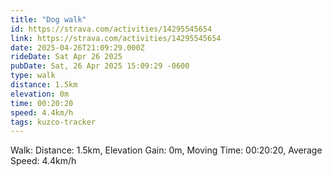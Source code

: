 ```yaml
---
title: "Dog walk"
id: https://strava.com/activities/14295545654
link: https://strava.com/activities/14295545654
date: 2025-04-26T21:09:29.000Z
rideDate: Sat Apr 26 2025
pubDate: Sat, 26 Apr 2025 15:09:29 -0600
type: walk
distance: 1.5km
elevation: 0m
time: 00:20:20
speed: 4.4km/h
tags: kuzco-tracker
---
```

Walk: Distance: 1.5km, Elevation Gain: 0m, Moving Time: 00:20:20, Average Speed: 4.4km/h